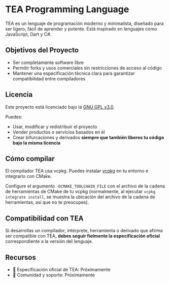 # TEA Programming Language

TEA es un lenguaje de programación moderno y minimalista, diseñado para ser ligero, fácil de aprender y potente. Está inspirado en lenguajes como JavaScript, Dart y C#.

## Objetivos del Proyecto

- Ser completamente software libre
- Permitir forks y usos comerciales sin restricciones de acceso al código
- Mantener una especificación técnica clara para garantizar compatibilidad entre compiladores

## Licencia

Este proyecto está licenciado bajo la [GNU GPL v3.0](LICENSE).

Puedes:

- Usar, modificar y redistribuir el proyecto
- Vender productos o servicios basados en él
- Crear bifurcaciones y derivados **siempre que también liberes tu código bajo la misma licencia**

## Cómo compilar

El compilador TEA usa vcpkg. Puedes instalar [vcpkg](https://vcpkg.io) en tu entorno e integrarlo con CMake.

Configure el argumento `-DCMAKE_TOOLCHAIN_FILE` con el archivo de la cadena de herramientas de CMake de tu vcpkg (normalmente, al ejecutar `vcpkg integrate install`, se muestra la ubicación del archivo de la cadena de herramientas, así que no te preocupes).

## Compatibilidad con TEA

Si desarrollas un compilador, intérprete, herramienta o derivado que afirma ser compatible con TEA, **debes seguir fielmente la especificación oficial** correspondiente a la versión del lenguaje.

## Recursos

- 📘 Especificación oficial de TEA: Próximamente
- 💬 Comunidad y soporte: Próximamente
